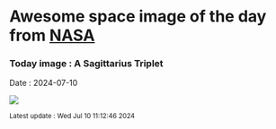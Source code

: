 
# Awesome space image of the day from [NASA](https://api.nasa.gov/)

### Today image : A Sagittarius Triplet
Date : 2024-07-10

![](https://apod.nasa.gov/apod/image/2407/sagittariusTri1024.jpg)

<small>Latest update : Wed Jul 10 11:12:46 2024</small>
        